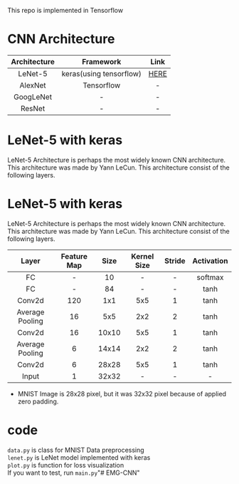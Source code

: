 
This repo is implemented in Tensorflow

# CNN Architecture
|Architecture | Framework | Link |
|:---:|:---:|:---:|
| LeNet-5 | keras(using tensorflow) | [HERE](https://github.com/olramde/LeNet-keras) |
| AlexNet | Tensorflow | - |
|GoogLeNet | - | - |
|ResNet | - | -|

# LeNet-5 with keras
LeNet-5 Architecture is perhaps the most widely known CNN architecture. This architecture 
was made by Yann LeCun. This architecture consist of the following layers.



# LeNet-5 with keras
LeNet-5 Architecture is perhaps the most widely known CNN architecture. This architecture was made by Yann LeCun. This architecture consist of the following layers.



| Layer | Feature Map | Size | Kernel Size | Stride | Activation |
|:---:|:---:|:---:|:---:|:---:|:---:|
| FC | - | 10 | - | - | softmax |
| FC | - | 84 | - | - | tanh |
| Conv2d| 120|1x1 | 5x5 | 1 | tanh |
|Average Pooling | 16 | 5x5 | 2x2 | 2 | tanh |
|Conv2d | 16 | 10x10 | 5x5 | 1 | tanh|
|Average Pooling | 6 | 14x14 | 2x2 | 2 | tanh |
|Conv2d | 6 | 28x28 | 5x5 | 1 | tanh |
|Input | 1 | 32x32 | - | - | - |

* MNIST Image is 28x28 pixel, but it was 32x32 pixel because of applied zero padding.

# code

`data.py` is class for MNIST Data preprocessing<br/>
`lenet.py` is LeNet model implemented with keras<br/>
`plot.py` is function for loss visualization<br>
If you want to test, run `main.py`"# EMG-CNN" 
